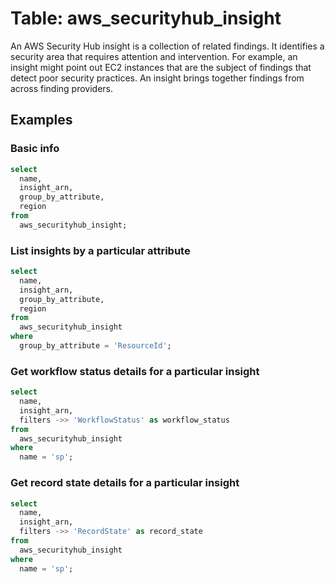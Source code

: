 # Table: aws_securityhub_insight

An AWS Security Hub insight is a collection of related findings. It identifies a security area that requires attention and intervention. For example, an insight might point out EC2 instances that are the subject of findings that detect poor security practices. An insight brings together findings from across finding providers.

## Examples

### Basic info

```sql
select
  name,
  insight_arn,
  group_by_attribute,
  region
from
  aws_securityhub_insight;
```

### List insights by a particular attribute

```sql
select
  name,
  insight_arn,
  group_by_attribute,
  region
from
  aws_securityhub_insight
where
  group_by_attribute = 'ResourceId';
```

### Get workflow status details for a particular insight

```sql
select
  name,
  insight_arn,
  filters ->> 'WorkflowStatus' as workflow_status
from
  aws_securityhub_insight
where
  name = 'sp';
```

### Get record state details for a particular insight

```sql
select
  name,
  insight_arn,
  filters ->> 'RecordState' as record_state
from
  aws_securityhub_insight
where
  name = 'sp';
```